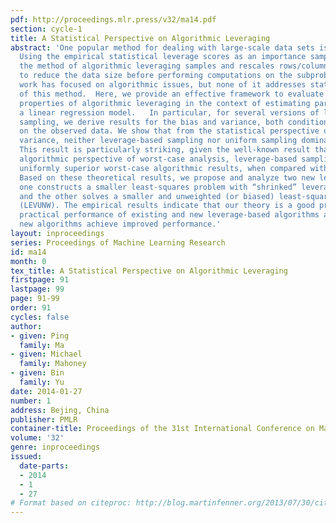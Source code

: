 ```yaml
---
pdf: http://proceedings.mlr.press/v32/ma14.pdf
section: cycle-1
title: A Statistical Perspective on Algorithmic Leveraging
abstract: 'One popular method for dealing with large-scale data sets is sampling.
  Using the empirical statistical leverage scores as an importance sampling distribution,
  the method of algorithmic leveraging samples and rescales rows/columns of data matrices
  to reduce the data size before performing computations on the subproblem. Existing
  work has focused on algorithmic issues, but none of it addresses statistical aspects
  of this method.  Here, we provide an effective framework to evaluate the statistical
  properties of algorithmic leveraging in the context of estimating parameters in
  a linear regression model.   In particular, for several versions of leverage-based
  sampling, we derive results for the bias and variance, both conditional and unconditional
  on the observed data. We show that from the statistical perspective of bias and
  variance, neither leverage-based sampling nor uniform sampling dominates the other.
  This result is particularly striking, given the well-known result that, from the
  algorithmic perspective of worst-case analysis, leverage-based sampling provides
  uniformly superior worst-case algorithmic results, when compared with uniform sampling.
  Based on these theoretical results, we propose and analyze two new leveraging algorithms:
  one constructs a smaller least-squares problem with “shrinked” leverage scores (SLEV),
  and the other solves a smaller and unweighted (or biased) least-squares problem
  (LEVUNW). The empirical results indicate that our theory is a good predictor of
  practical performance of existing and new leverage-based algorithms and that the
  new algorithms achieve improved performance.'
layout: inproceedings
series: Proceedings of Machine Learning Research
id: ma14
month: 0
tex_title: A Statistical Perspective on Algorithmic Leveraging
firstpage: 91
lastpage: 99
page: 91-99
order: 91
cycles: false
author:
- given: Ping
  family: Ma
- given: Michael
  family: Mahoney
- given: Bin
  family: Yu
date: 2014-01-27
number: 1
address: Bejing, China
publisher: PMLR
container-title: Proceedings of the 31st International Conference on Machine Learning
volume: '32'
genre: inproceedings
issued:
  date-parts:
  - 2014
  - 1
  - 27
# Format based on citeproc: http://blog.martinfenner.org/2013/07/30/citeproc-yaml-for-bibliographies/
---
```

